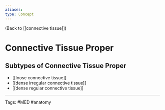 ```yaml
---
aliases: 
type: Concept
---
```


(Back to [[connective tissue]])

# Connective Tissue Proper

## Subtypes of Connective Tissue Proper
- [[loose connective tissue]]
- [[dense irregular connective tissue]]
- [[dense regular connective tissue]]

---
Tags: #MED #anatomy 